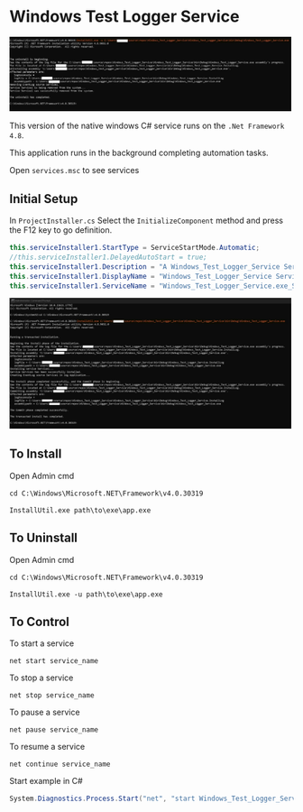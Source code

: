 # Windows Test Logger Service

[<img src="img/1.jpg" width="500"/>](img/1.jpg)

This version of the native windows C# service runs on the `.Net Framework 4.8`.

This application runs in the background completing automation tasks.

Open `services.msc` to see services

## Initial Setup

In `ProjectInstaller.cs` Select the `InitializeComponent` method and press the F12 key to go definition.

```C#
this.serviceInstaller1.StartType = ServiceStartMode.Automatic;
//this.serviceInstaller1.DelayedAutoStart = true;
this.serviceInstaller1.Description = "A Windows_Test_Logger_Service Service demo Application";
this.serviceInstaller1.DisplayName = "Windows_Test_Logger_Service Service";
this.serviceInstaller1.ServiceName = "Windows_Test_Logger_Service.exe_Service";
```

[<img src="img/2.jpg" width="500"/>](img/2.jpg)

## To Install

Open Admin cmd

```CMD
cd C:\Windows\Microsoft.NET\Framework\v4.0.30319
```

```CMD
InstallUtil.exe path\to\exe\app.exe
```

## To Uninstall

Open Admin cmd

```CMD
cd C:\Windows\Microsoft.NET\Framework\v4.0.30319
```

```CMD
InstallUtil.exe -u path\to\exe\app.exe
```
## To Control

To start a service

```CMD
net start service_name
```

To stop a service

```CMD
net stop service_name
```

To pause a service

```CMD
net pause service_name
```

To resume a service

```CMD
net continue service_name
```

Start example in C#

```C#
System.Diagnostics.Process.Start("net", "start Windows_Test_Logger_Service.exe_Service").WaitForExit();
```
